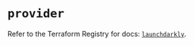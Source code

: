 # `provider`

Refer to the Terraform Registry for docs: [`launchdarkly`](https://registry.terraform.io/providers/launchdarkly/launchdarkly/2.20.0/docs).
